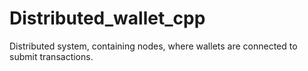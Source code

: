 # Distributed_wallet_cpp
Distributed system, containing nodes, where wallets are connected to submit transactions.
